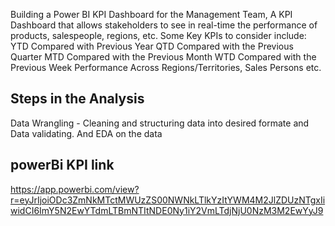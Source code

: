 Building a Power BI KPI Dashboard for the Management Team, A KPI Dashboard that allows stakeholders to see in real-time the performance of products, salespeople, regions, etc.
Some Key KPIs to consider include:
YTD Compared with Previous Year
QTD Compared with the Previous Quarter
MTD Compared with the Previous Month
WTD Compared with the Previous Week
Performance Across Regions/Territories, Sales Persons etc.
## Steps in the Analysis
Data Wrangling - Cleaning and structuring data into desired formate and Data validating.
And EDA on the data

## powerBi KPI link
https://app.powerbi.com/view?r=eyJrIjoiODc3ZmNkMTctMWUzZS00NWNkLTlkYzItYWM4M2JlZDUzNTgxIiwidCI6ImY5N2EwYTdmLTBmNTItNDE0Ny1iY2VmLTdjNjU0NzM3M2EwYyJ9
